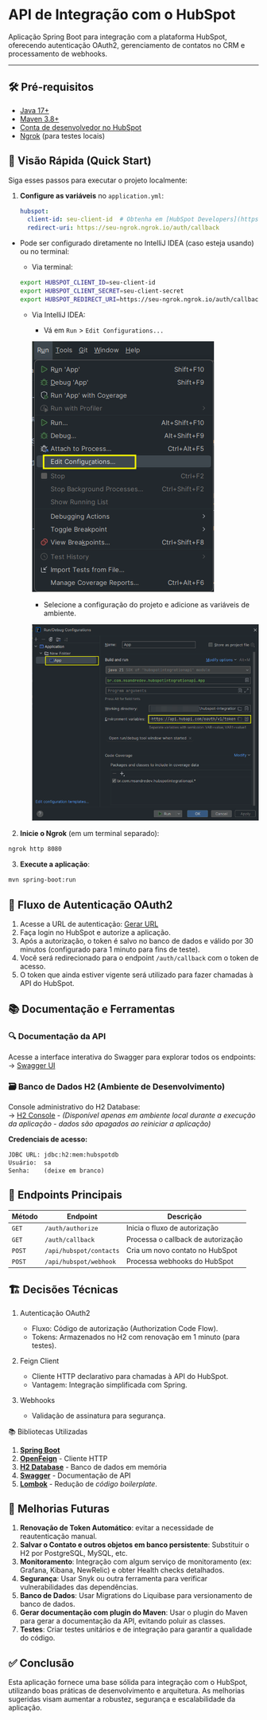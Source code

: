 # API de Integração com o HubSpot

Aplicação Spring Boot para integração com a plataforma HubSpot, oferecendo autenticação OAuth2, gerenciamento de contatos no CRM e processamento de webhooks.

---

## 🛠️ Pré-requisitos

- [Java 17+](https://ngrok.com/download)
- [Maven 3.8+](https://maven.apache.org/)
- [Conta de desenvolvedor no HubSpot](https://developers.hubspot.com/)
- [Ngrok](https://ngrok.com/download) (para testes locais)

## 📌 Visão Rápida (Quick Start)

Siga esses passos para executar o projeto localmente:

1. **Configure as variáveis** no `application.yml`:
   ```yaml
   hubspot:
     client-id: seu-client-id  # Obtenha em [HubSpot Developers](https://developers.hubspot.com/)
     redirect-uri: https://seu-ngrok.ngrok.io/auth/callback
   ```
- Pode ser configurado diretamente no IntelliJ IDEA (caso esteja usando) ou no terminal:

  - Via terminal:
  ```bash
  export HUBSPOT_CLIENT_ID=seu-client-id
  export HUBSPOT_CLIENT_SECRET=seu-client-secret
  export HUBSPOT_REDIRECT_URI=https://seu-ngrok.ngrok.io/auth/callback
  ```
  - Via IntelliJ IDEA:
    - Vá em `Run` > `Edit Configurations...`
    
    ![1 - Edit configurations.png](src/main/resources/img/1%20-%20Edit%20configurations.png)
    - Selecione a configuração do projeto e adicione as variáveis de ambiente.
    
    ![2 - Edite as Environment Variables.png](src/main/resources/img/2%20-%20Edite%20as%20Environment%20Variables.png)

2. **Inicie o Ngrok** (em um terminal separado):
```bash
ngrok http 8080
```

3. **Execute a aplicação**:
```bash
mvn spring-boot:run
```

## 🔄 Fluxo de Autenticação OAuth2

1. Acesse a URL de autenticação: [Gerar URL](http://localhost:8080/auth/authorize)
2. Faça login no HubSpot e autorize a aplicação.
3. Após a autorização, o token é salvo no banco de dados e válido por 30 minutos (configurado para 1 minuto para fins de teste).
4. Você será redirecionado para o endpoint `/auth/callback` com o token de acesso. 
5. O token que ainda estiver vigente será utilizado para fazer chamadas à API do HubSpot.

## 📚 Documentação e Ferramentas

### 🔍 Documentação da API
Acesse a interface interativa do Swagger para explorar todos os endpoints:  
→ [Swagger UI](http://localhost:8080/swagger-ui.html)

### 🗃️ Banco de Dados H2 (Ambiente de Desenvolvimento)
Console administrativo do H2 Database:  
→ [H2 Console](http://localhost:8080/h2-console) - *(Disponível apenas em ambiente local durante a execução da aplicação - dados são apagados ao reiniciar a aplicação)*

**Credenciais de acesso:**
```properties
JDBC URL: jdbc:h2:mem:hubspotdb
Usuário:  sa
Senha:    (deixe em branco)
```

## 📡 Endpoints Principais

| Método | Endpoint | Descrição |
|--------|----------|-----------|
| `GET`  | `/auth/authorize` | Inicia o fluxo de autorização |
| `GET`  | `/auth/callback` | Processa o callback de autorização |
| `POST` | `/api/hubspot/contacts` | Cria um novo contato no HubSpot |
| `POST` | `/api/hubspot/webhook` | Processa webhooks do HubSpot |


## 🏗️ Decisões Técnicas
1. Autenticação OAuth2
   - Fluxo: Código de autorização (Authorization Code Flow). 
   - Tokens: Armazenados no H2 com renovação em 1 minuto (para testes).

2. Feign Client 
   - Cliente HTTP declarativo para chamadas à API do HubSpot.
   - Vantagem: Integração simplificada com Spring.

3. Webhooks 
   - Validação de assinatura para segurança.

📚 Bibliotecas Utilizadas

1. **[Spring Boot](https://spring.io/projects/spring-boot)**
2. **[OpenFeign](https://spring.io/projects/spring-cloud-openfeign)** - Cliente HTTP
3. **[H2 Database](https://www.h2database.com/)** - Banco de dados em memória
4. **[Swagger](https://swagger.io/)** - Documentação de API
5. **[Lombok](https://projectlombok.org/)** - Redução de _código boilerplate_.

## 🔧 Melhorias Futuras

1. **Renovação de Token Automático**: evitar a necessidade de reautenticação manual.
2. **Salvar o Contato e outros objetos em banco persistente**: Substituir o H2 por PostgreSQL, MySQL, etc.
3. **Monitoramento**: Integração com algum serviço de monitoramento (ex: Grafana, Kibana, NewRelic) e obter Health checks detalhados.
4. **Segurança**: Usar Snyk ou outra ferramenta para verificar vulnerabilidades das dependências.
5. **Banco de Dados**: Usar Migrations do Liquibase para versionamento de banco de dados.
6. **Gerar documentação com plugin do Maven**: Usar o plugin do Maven para gerar a documentação da API, evitando poluir as classes.
7. **Testes**: Criar testes unitários e de integração para garantir a qualidade do código.

## ✅ Conclusão
Esta aplicação fornece uma base sólida para integração com o HubSpot, utilizando boas práticas de desenvolvimento e arquitetura. As melhorias sugeridas visam aumentar a robustez, segurança e escalabilidade da aplicação.
